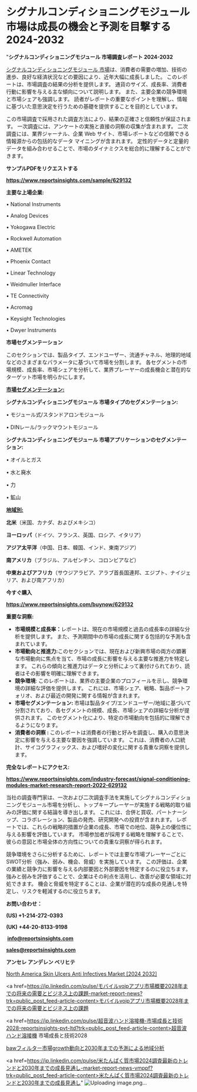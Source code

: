 # シグナルコンディショニングモジュール市場は成長の機会と予測を目撃する2024-2032

"<strong>シグナルコンディショニングモジュール 市場調査レポート 2024-2032</strong>

<a href=https://www.reportsinsights.com/sample/629132>シグナルコンディショニングモジュール 市場</a>は、消費者の需要の増加、技術の進歩、良好な経済状況などの要因により、近年大幅に成長しました。 このレポートは、市場調査の結果の分析を提供します。 通貨のサイズ、成長率、消費者行動に影響を与える主な傾向について説明します。 また、主要企業の競争環境と市場シェアも強調します。 読者がレポートの重要なポイントを理解し、情報に基づいた意思決定を行うための基礎を提供することを目的としています。

この市場調査で採用された調査方法により、結果の正確さと信頼性が保証されます。 一次調査には、アンケートの実施と直接の洞察の収集が含まれます。 二次調査には、業界ジャーナル、企業 Web サイト、市場レポートなどの信頼できる情報源からの包括的なデータ マイニングが含まれます。 定性的データと定量的データを組み合わせることで、市場のダイナミクスを総合的に理解することができます。

<strong><b>サンプルPDFをリクエストする</b></strong>

<a href=https://www.reportsinsights.com/sample/629132><strong><u>https://www.reportsinsights.com/sample/629132</u></strong></a>

<strong>主要な上場企業:</strong>

• National Instruments

• Analog Devices

• Yokogawa Electric

• Rockwell Automation

• AMETEK

• Phoenix Contact

• Linear Technology

• Weidmuller Interface

• TE Connectivity

• Acromag

• Keysight Technologies

• Dwyer Instruments

<strong>市場セグメンテーション</strong>

このセクションでは、製品タイプ、エンドユーザー、流通チャネル、地理的地域などのさまざまなパラメータに基づいて市場を分割します。 各セグメントの市場規模、成長率、市場シェアを分析して、業界プレーヤーの成長機会と潜在的なターゲット市場を明らかにします。

<strong><u>市場セグメンテーション</u></strong><strong><u>:</u></strong>

<strong>シグナルコンディショニングモジュール 市場タイプのセグメンテーション:</strong>

• モジュール式/スタンドアロンモジュール

• DINレール/ラックマウントモジュール

<strong>シグナルコンディショニングモジュール 市場アプリケーションのセグメンテーション:</strong>

• オイルとガス

• 水と廃水

• 力

• 鉱山

<strong><u>地域別</u></strong><strong><u>:</u></strong>

<strong>北米</strong>（米国、カナダ、およびメキシコ）

<strong>ヨーロッパ</strong>（ドイツ、フランス、英国、ロシア、イタリア）

<strong>アジア太平洋</strong>（中国、日本、韓国、インド、東南アジア）

<strong>南アメリカ</strong>（ブラジル、アルゼンチン、コロンビアなど）

<strong>中東およびアフリカ</strong>（サウジアラビア、アラブ首長国連邦、エジプト、ナイジェリア、および南アフリカ）

<strong>今すぐ購入</strong>

<a href=https://www.reportsinsights.com/buynow/629132><strong><u>https://www.reportsinsights.com/buynow/629132</u></strong></a>

<strong>重要な洞察:</strong>
<ul>
  <li><strong>市場規模と成長率：</strong>レポートは、現在の市場規模と過去の成長率の詳細な分析を提供します。 また、予測期間中の市場の成長に関する包括的な予測も含まれています。</li>
  <li><strong>市場動向と推進力:</strong>このセクションでは、現在および新興市場の両方の顕著な市場動向に焦点を当て、市場の成長に影響を与える主要な推進力を特定します。 これらの傾向と推進力はデータと分析によって裏付けられており、読者はその影響を明確に理解できます。</li>
  <li><strong>競争環境</strong>: このレポートは、業界の主要企業のプロフィールを示し、競争環境の詳細な評価を提供します。 これには、市場シェア、戦略、製品ポートフォリオ、および最近の開発に関する情報が含まれます。</li>
  <li><strong>市場セグメンテーション: </strong>市場は製品タイプ/エンドユーザー/地域に基づいて分割されており、各セグメントの規模、成長、市場シェアの詳細な分析が提供されます。 このセグメント化により、特定の市場動向を包括的に理解できるようになります。</li>
  <li><strong>消費者の洞察 : </strong>このレポートは消費者の行動と好みを調査し、購入の意思決定に影響を与える主要な要因を強調しています。 これは、消費者の人口統計、サイコグラフィックス、および嗜好の変化に関する貴重な洞察を提供します。</li>
</ul>
<strong>完全なレポートにアクセス:</strong>

<a href=https://www.reportsinsights.com/industry-forecast/signal-conditioning-modules-market-research-report-2022-629132><strong><u><b>https://www.reportsinsights.com/industry-forecast/signal-conditioning-modules-market-research-report-2022-629132</b></u></strong></a>

当社の調査専門家は、一次および二次調査手法を実施してシグナルコンディショニングモジュール市場を分析し、トップキープレーヤーが実施する戦略的取り組みの評価に関する結論を導き出します。 これには、合併と買収、パートナーシップ、コラボレーション、製品の発売、研究開発への投資が含まれます。 レポートでは、これらの戦略的措置が企業の成長、市場での地位、競争上の優位性に与える影響を評価しています。 市場参加者が採用する戦略を理解することで、彼らの意図と市場全体の方向性についての貴重な洞察が得られます。

競争環境をさらに分析するために、レポートでは主要な市場プレーヤーごとにSWOT分析（強み、弱み、機会、脅威）を実施しています。 この評価は、企業の業績と競争力に影響を与える内部要因と外部要因を特定するのに役立ちます。 強みと弱みを評価することで、企業はその利点を活用し、改善が必要な領域に対処できます。 機会と脅威を特定することは、企業が潜在的な成長の見通しを特定し、リスクを軽減するのに役立ちます。

<strong>お問い合わせ：</strong>

<strong>(US) +1-214-272-0393</strong>

<strong>(UK) +44-20-8133-9198</strong>

<strong> </strong><a href=info@reportsinsights.com><strong><u>info@reportsinsights.com</u></strong></a>

<a href=sales@reportsinsights.com><strong><u>sales@reportsinsights.com</u></strong></a>

<strong>アンセレ アンデレン ベリヒテ</strong>

<a href=https://www.linkedin.com/pulse/north-america-skin-ulcers-anti-infectives-market-5kyof/>North America Skin Ulcers Anti Infectives Market [2024 2032]</a>

<a href=https://jp.linkedin.com/pulse/モバイルvoipアプリ市場概要2028年までの将来の需要とビジネス上の課題-market-report-news?trk=public_post_feed-article-content>モバイルvoipアプリ市場概要2028年までの将来の需要とビジネス上の課題</a>

<a href=https://jp.linkedin.com/pulse/超音波ハンド溶接機-市場成長と技術2028-reportsinsights-pvt-ltd?trk=public_post_feed-article-content>超音波ハンド溶接機 市場成長と技術2028</a>

<a href=https://www.linkedin.com/pulse/bawフィルター市場growth動向と2030年までの予測による地域分析-reportsinsights-pvt-ltd-zknnf/>bawフィルター市場growth動向と2030年までの予測による地域分析</a>

<a href=https://jp.linkedin.com/pulse/米たんぱく質市場2024調査最新のトレンドと2030年までの成長見通し-market-report-news-vmppf?trk=public_post_feed-article-content>米たんぱく質市場2024調査最新のトレンドと2030年までの成長見通し</a>"
![Uploading image.png…]()
